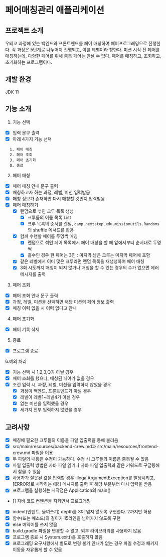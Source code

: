# 페어매칭관리 애플리케이션

## 프로젝트 소개
우테코 과정에 있는 백엔드와 프론트엔드를 페어 매칭하여 페어프로그래밍으로 진행한다.
각 과정은 5단계로 나누어져 진행되고, 이를 레벨이라 칭한다. 미션 시작 전 페어를 매칭하는데, 다양한 페어를 위해 중복 페어는 만날 수 없다.
페어를 매칭하고, 조회하고, 초기화하는 프로그램이다.

## 개발 환경
JDK 11

## 기능 소개
1. 기능 선택
- [x] 입력 문구 출력
- [x] 아래 4가지 기능 선택
```
  1. 페어 매칭
  2. 페어 조회
  3. 페어 초기화
  Q. 종료
```
  
2. 페어 매칭
- [x] 페어 매칭 안내 문구 출력
- [x] 매칭하고자 하는 과정, 레벨, 미션 입력받음
- [x] 매칭 정보가 존재하면 다시 매칭할 것인지 입력받음
- [x] 페어 매칭하기
    - [x] 랜덤으로 섞인 크루 목록 생성
      - [x] 크루들의 이름 목록 List<String>
      - [x] 크루 목록의 순서를 랜덤, `camp.nextstep.edu.missionutils.Randoms`의 shuffle 메서드를 활용
    - [x] 함께 수행할 페어를 두명씩 매칭
      - [x] 랜덤으로 섞인 페어 목록에서 페어 매칭을 할 때 앞에서부터 순서대로 두명씩
      - [x] 홀수인 경우 한 페어는 3인 : 마지막 남은 크루는 마지막 페어에 포함
    - [x] 같은 레벨에서 이미 맺은 크루라면 랜덤 목록을 재생성하여 페어 매칭
    - [x] 3회 시도까지 매칭이 되지 않거나 매칭을 할 수 있는 경우의 수가 없으면 에러 메시지를 출력

3. 페어 조회
- [x] 페어 조회 안내 문구 출력
- [x] 과정, 레벨, 미션을 선택하면 해당 미션의 페어 정보 출력
- [x] 매칭 이력 없을 시 이력 없다고 안내

4. 페어 초기화
- [x] 페어 기록 삭제

5. 종료
- [x] 프로그램 종료

6.예외 처리
- [x] 기능 선택 시 1,2,3,Q가 아닐 경우 
- [x] 페어 조회를 했으나, 매칭된 페어가 없을 경우
- [x] 조건 입력 시, 과정, 레벨, 미션을 입력하지 않았을 경우
  - [x] 과정이 백엔드, 프론트엔드가 아닐 경우
  - [x] 레벨이 레벨1~레벨4가 아닐 경우
  - [x] 없는 미션을 입력했을 경우
  - [x] 세가지 전부 입력하지 않았을 경우

## 고려사항
- [x] 매칭에 필요한 크루들의 이름을 파일 입출력을 통해 불러옴
- [x] src/main/resources/backend-crew.md과 src/main/resources/frontend-crew.md 파일을 이용
- [x] 두 파일의 내용은 수정이 가능하다. 수정 시 크루들의 이름은 중복될 수 없음
- [x] 파일 입출력 방법은 자바 파일 읽기나 자바 파일 입출력과 같은 키워드로 구글링해서 찾을 수 있음
- [x] 사용자가 잘못된 값을 입력할 경우 IllegalArgumentException를 발생시키고, [ERROR]로 시작하는 에러 메시지를 출력 후 해당 부분부터 다시 입력을 받음
- [x] 프로그램을 실행하는 시작점은 Application의 main()
- [] 자바 코드 컨벤션을 지키면서 프로그래밍
- [x] indent(인덴트, 들여쓰기) depth를 3이 넘지 않도록 구현한다. 2까지만 허용
- [x] 함수(또는 메소드)의 길이가 15라인을 넘어가지 않도록 구현
- [x] else 예약어를 쓰지 않음
- [x] build.gradle 파일을 변경할 수 없고, 외부 라이브러리를 사용하지 않음
- [x] 프로그램 종료 시 System.exit()를 호출하지 않음
- [x] 프로그래밍 요구사항에서 별도로 변경 불가 안내가 없는 경우 파일 수정과 패키지 이동을 자유롭게 할 수 있음